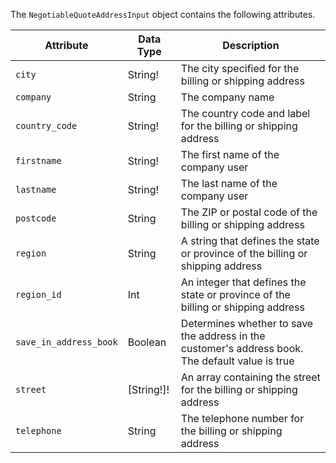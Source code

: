 The `NegotiableQuoteAddressInput` object contains the following attributes.

Attribute |  Data Type | Description
--- | --- | ---
`city` | String! | The city specified for the billing or shipping address
`company` | String | The company name
`country_code` | String! | The country code and label for the billing or shipping address
`firstname` | String! | The first name of the company user
`lastname` | String! | The last name of the company user
`postcode` | String | The ZIP or postal code of the billing or shipping address
`region` | String | A string that defines the state or province of the billing or shipping address
`region_id` | Int | An integer that defines the state or province of the billing or shipping address
`save_in_address_book` | Boolean | Determines whether to save the address in the customer's address book. The default value is true
`street` | [String!]! | An array containing the street for the billing or shipping address
`telephone` | String | The telephone number for the billing or shipping address
